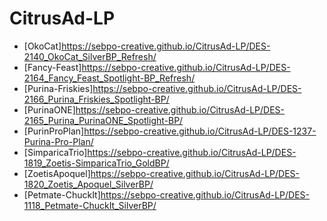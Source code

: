 # CitrusAd-LP

- [OkoCat]<https://sebpo-creative.github.io/CitrusAd-LP/DES-2140_OkoCat_SilverBP_Refresh/>
- [Fancy-Feast]<https://sebpo-creative.github.io/CitrusAd-LP/DES-2164_Fancy_Feast_Spotlight-BP_Refresh/>
- [Purina-Friskies]<https://sebpo-creative.github.io/CitrusAd-LP/DES-2166_Purina_Friskies_Spotlight-BP/>
- [PurinaONE]<https://sebpo-creative.github.io/CitrusAd-LP/DES-2165_Purina_PurinaONE_Spotlight-BP/>
- [PurinProPlan]<https://sebpo-creative.github.io/CitrusAd-LP/DES-1237-Purina-Pro-Plan/>
- [SimparicaTrio]<https://sebpo-creative.github.io/CitrusAd-LP/DES-1819_Zoetis-SimparicaTrio_GoldBP/>
- [ZoetisApoquel]<https://sebpo-creative.github.io/CitrusAd-LP/DES-1820_Zoetis_Apoquel_SilverBP/>
- [Petmate-ChuckIt]<https://sebpo-creative.github.io/CitrusAd-LP/DES-1118_Petmate-ChuckIt_SilverBP/>
